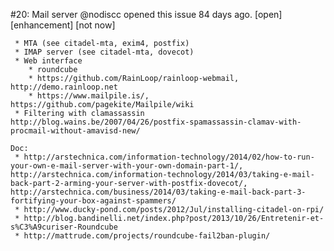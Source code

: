 #20: Mail server
@nodiscc opened this issue 84 days ago.  [open] 
[enhancement] [not now]

     * MTA (see citadel-mta, exim4, postfix)
     * IMAP server (see citadel-mta, dovecot)
     * Web interface
        * roundcube
        * https://github.com/RainLoop/rainloop-webmail, http://demo.rainloop.net
        * https://www.mailpile.is/, https://github.com/pagekite/Mailpile/wiki
     * Filtering with clamassassin http://blog.wains.be/2007/04/26/postfix-spamassassin-clamav-with-procmail-without-amavisd-new/
    
    Doc:
     * http://arstechnica.com/information-technology/2014/02/how-to-run-your-own-e-mail-server-with-your-own-domain-part-1/, 
    http://arstechnica.com/information-technology/2014/03/taking-e-mail-back-part-2-arming-your-server-with-postfix-dovecot/, http://arstechnica.com/business/2014/03/taking-e-mail-back-part-3-fortifying-your-box-against-spammers/
     * http://www.ducky-pond.com/posts/2012/Jul/installing-citadel-on-rpi/
     * http://blog.bandinelli.net/index.php?post/2013/10/26/Entretenir-et-s%C3%A9curiser-Roundcube
     * http://mattrude.com/projects/roundcube-fail2ban-plugin/


